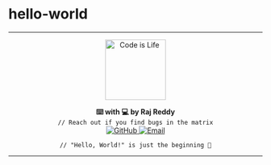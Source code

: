 # hello-world







---

<p align="center">
  <img src="https://media.giphy.com/media/xT9IgzoKnwFNmISR8I/giphy.gif" alt="Code is Life" width="120">
</p>

<p align="center">
  <b>⌨️ with 💻 by Raj Reddy</b><br>
  <code>// Reach out if you find bugs in the matrix</code><br>
  <a href="https://github.com/neuralnet19" target="_blank">
    <img src="https://img.shields.io/badge/GitHub-000000?style=flat-square&logo=github&logoColor=white" alt="GitHub">
  </a>
  <a href="mailto:neuralnet19@hotmail.com" target="_blank">
    <img src="https://img.shields.io/badge/Email-D14836?style=flat-square&logo=gmail&logoColor=white" alt="Email">
  </a>
</p>

<p align="center">
  <code>// "Hello, World!" is just the beginning 🚀</code>
</p>

---
